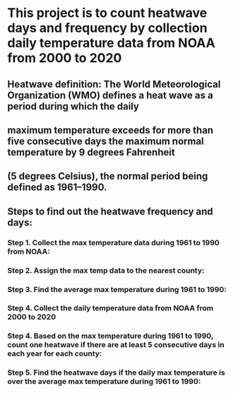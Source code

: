 # This project is to count heatwave days and frequency by collection daily temperature data from NOAA from 2000 to 2020
## Heatwave definition: The World Meteorological Organization (WMO) defines a heat wave as a period during which the daily 
## maximum temperature exceeds for more than five consecutive days the maximum normal temperature by 9 degrees Fahrenheit 
## (5 degrees Celsius), the normal period being defined as 1961–1990.

## Steps to find out the heatwave frequency and days:
### Step 1. Collect the max temperature data during 1961 to 1990 from NOAA:
### Step 2. Assign the max temp data to the nearest county:
### Step 3. Find the average max temperature during 1961 to 1990:
### Step 4. Collect the daily temperature data from NOAA from 2000 to 2020
### Step 4. Based on the max temperature during 1961 to 1990, count one heatwave if there are at least 5 consecutive days in each year for each county: 
### Step 5. Find the heatwave days if the daily max temperature is over the average max temperature during 1961 to 1990:




